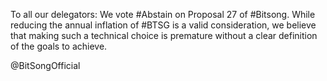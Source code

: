 To all our delegators:
We vote #Abstain on Proposal 27 of #Bitsong. While reducing the annual inflation of #BTSG is a valid consideration, we believe that making such a technical choice is premature without a clear definition of the goals to achieve.

@BitSongOfficial